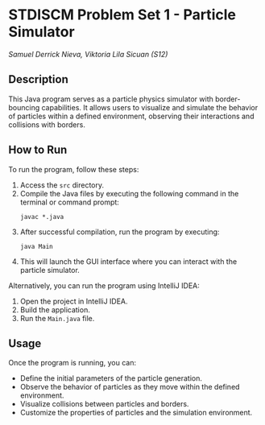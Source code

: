 # STDISCM Problem Set 1 - Particle Simulator
*Samuel Derrick Nieva, Viktoria Lila Sicuan (S12)*

## Description
This Java program serves as a particle physics simulator with border-bouncing capabilities. It allows users to visualize and simulate the behavior of particles within a defined environment, observing their interactions and collisions with borders.

## How to Run
To run the program, follow these steps:

1. Access the `src` directory.
2. Compile the Java files by executing the following command in the terminal or command prompt:
    ```
    javac *.java
    ```
3. After successful compilation, run the program by executing:
    ```
    java Main
    ```
4. This will launch the GUI interface where you can interact with the particle simulator.

Alternatively, you can run the program using IntelliJ IDEA:

1. Open the project in IntelliJ IDEA.
2. Build the application.
3. Run the `Main.java` file.

## Usage
Once the program is running, you can:

- Define the initial parameters of the particle generation.
- Observe the behavior of particles as they move within the defined environment.
- Visualize collisions between particles and borders.
- Customize the properties of particles and the simulation environment.
